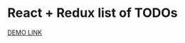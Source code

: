 # React + Redux list of TODOs
  [DEMO LINK](https://artemka2208.github.io/react_redux-list-of-todos/)
